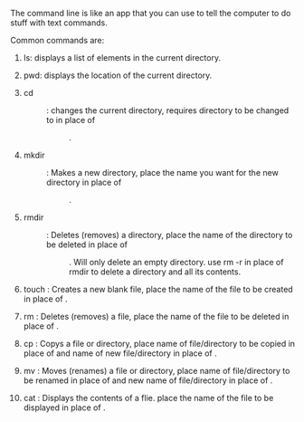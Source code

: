 The command line is like an app that you can use to tell the computer to do stuff with text commands.

Common commands are:
1. ls: displays a list of elements in the current directory.

2. pwd: displays the location of the current directory.

3. cd <dir>: changes the current directory, requires directory to be changed to in place of <dir>.

4. mkdir <dir>: Makes a new directory, place the name you want for the new directory in place of <dir>.

5. rmdir <dir>: Deletes (removes) a directory, place the name of the directory to be deleted in place of <dir>. Will only delete an empty directory. use rm -r in place of rmdir to delete a directory and all its contents.

6. touch <file>: Creates a new blank file, place the name of the file to be created in place of <file>.

7. rm <file>: Deletes (removes) a file, place the name of the file to be deleted in place of <file>.

8. cp <old> <new>: Copys a file or directory, place name of file/directory to be copied in place of <old> and name of new file/directory in place of <new>.

9. mv <old> <new>: Moves (renames) a file or directory, place name of file/directory to be renamed in place of <old> and  new name of file/directory in place of <new>.

10. cat <file>: Displays the contents of a flie. place the name of the file to be displayed in place of <file>.




